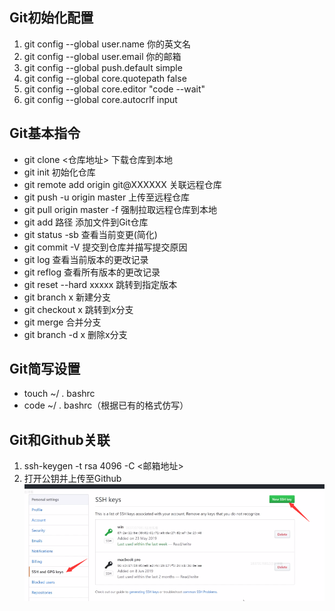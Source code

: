 ## Git初始化配置
1. git config --global user.name 你的英文名
2. git config --global user.email 你的邮箱
3. git config --global push.default simple
4. git config --global core.quotepath false
5. git config --global core.editor "code --wait"
6. git config --global core.autocrlf input
## Git基本指令
- git clone <仓库地址> 下载仓库到本地
- git init 初始化仓库
- git remote add origin git@XXXXXX 关联远程仓库
- git push -u origin master 上传至远程仓库
- git pull origin master  -f  强制拉取远程仓库到本地
- git add 路径 添加文件到Git仓库
- git status -sb 查看当前变更(简化)
- git commit -V 提交到仓库并描写提交原因
- git log 查看当前版本的更改记录
- git reflog 查看所有版本的更改记录
- git reset --hard xxxxx 跳转到指定版本
- git branch x 新建分支
- git checkout x 跳转到x分支
- git merge 合并分支
- git branch -d x 删除x分支
## Git简写设置
- touch ~/ . bashrc
- code  ~/ . bashrc（根据已有的格式仿写）
##  Git和Github关联
1. ssh-keygen -t rsa  4096  -C  <邮箱地址>
2. 打开公钥并上传至Github
![上传公钥](https://github.com/tiyue/blog-test/raw/master/images/git_and_github.png)